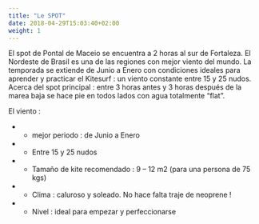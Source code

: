 ```yaml
---
title: "Le SPOT"
date: 2018-04-29T15:03:40+02:00
weight: 1
---
```


El spot de Pontal de Maceio se encuentra a 2 horas al sur de Fortaleza. El Nordeste de Brasil es una de las regiones con mejor viento del mundo. La temporada se extiende de Junio a Enero con condiciones ideales para aprender y practicar el Kitesurf : un viento constante entre 15 y 25 nudos. Acerca del spot principal : entre 3 horas antes y 3 horas después de la marea baja se hace pie en todos lados con agua totalmente “flat”. 

El viento : 

- - mejor periodo : de Junio a Enero
- - Entre 15 y 25 nudos
- - Tamaño de kite recomendado : 9 – 12 m2 (para una persona de 75 kgs)
- - Clima : caluroso y soleado. No hace falta traje de neoprene !
- - Nivel : ideal para empezar y perfeccionarse
